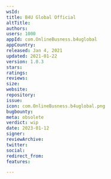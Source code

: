 ```yaml
---
wsId: 
title: B4U Global Official
altTitle: 
authors: 
users: 1000
appId: com.OnlineBusness.b4uglobal
appCountry: 
released: Jan 4, 2021
updated: 2021-01-22
version: 1.0.3
stars: 
ratings: 
reviews: 
size: 
website: 
repository: 
issue: 
icon: com.OnlineBusness.b4uglobal.png
bugbounty: 
meta: obsolete
verdict: wip
date: 2023-01-12
signer: 
reviewArchive: 
twitter: 
social: 
redirect_from: 
features: 

---
```


